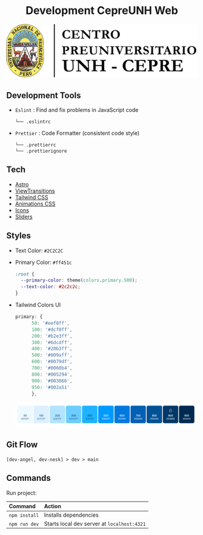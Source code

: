 <div align="center">

# Development CepreUNH Web

![Cepre UNH](./docs/cepreunh.png)

</div>

## Development Tools

- `Eslint` : Find and fix problems in JavaScript code

  ```text
  └── .eslintrc
  ```

- `Prettier` : Code Formatter (consistent code style)

  ```text
  └── .prettierrc
  └── .prettierignore
  ```

## Tech

- [Astro](https://astro.build/)
- [ViewTransitions](https://docs.astro.build/en/guides/view-transitions/)
- [Tailwind CSS](https://tailwindcss.com/)
- [Animations CSS](https://tailwindcss-animations.vercel.app/)
- [Icons](https://icon-sets.iconify.design/)
- [Sliders](https://swiperjs.com/demos)

## Styles

- Text Color: `#2C2C2C`
- Primary Color: `#ff451c`

  ```css
  :root {
    --primary-color: theme(colors.primary.500);
    --text-color: #2c2c2c;
  }
  ```

- Tailwind Colors UI

  ```js
  primary: {
        50: '#eef8ff',
        100: '#dcf0ff',
        200: '#b2e3ff',
        300: '#6dcdff',
        400: '#20b3ff',
        500: '#009aff',
        600: '#0079df',
        700: '#0060b4',
        800: '#005294',
        900: '#003866',
        950: '#002a51'
        },
  ```

  ![Colors](./docs/colors.png)

## Git Flow

```
[dev-angel, dev-nesk] > dev > main
```

## Commands

Run project:

| Command       | Action                                      |
| :------------ | :------------------------------------------ |
| `npm install` | Installs dependencies                       |
| `npm run dev` | Starts local dev server at `localhost:4321` |
